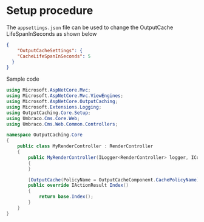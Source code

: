 # Setup procedure

The `appsettings.json` file can be used to change the OutputCache LifeSpanInSeconds as shown below
```json
{
	"OutputCacheSettings": {
    "CacheLifeSpanInSeconds": 5
  }
}
```

Sample code
```csharp
using Microsoft.AspNetCore.Mvc;
using Microsoft.AspNetCore.Mvc.ViewEngines;
using Microsoft.AspNetCore.OutputCaching;
using Microsoft.Extensions.Logging;
using OutputCaching.Core.Setup;
using Umbraco.Cms.Core.Web;
using Umbraco.Cms.Web.Common.Controllers;

namespace OutputCaching.Core
{
	public class MyRenderController : RenderController
	{
		public MyRenderController(ILogger<RenderController> logger, ICompositeViewEngine compositeViewEngine, IUmbracoContextAccessor umbracoContextAccessor) : base(logger, compositeViewEngine, umbracoContextAccessor)
		{
		}

		[OutputCache(PolicyName = OutputCacheComponent.CachePolicyName)]
		public override IActionResult Index()
		{
			return base.Index();
		}
	}
}

```
